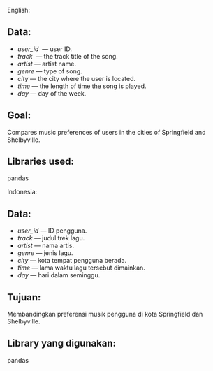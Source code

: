 English:

## Data:

- *user_id*  — user ID.
- *track*  — the track title of the song.
- *artist* — artist name.
- *genre* — type of song.
- *city* — the city where the user is located.
- *time* — the length of time the song is played.
- *day* — day of the week.

## Goal:

Compares music preferences of users in the cities of Springfield and Shelbyville.

## Libraries used:

pandas

Indonesia:

## Data:

- *user_id* — ID pengguna.
- *track* — judul trek lagu.
- *artist* — nama artis.
- *genre* — jenis lagu.
- *city* — kota tempat pengguna berada.
- *time* — lama waktu lagu tersebut dimainkan.
- *day* — hari dalam seminggu.

## Tujuan:

Membandingkan preferensi musik pengguna di kota Springfield dan Shelbyville.

## Library yang digunakan:

pandas
